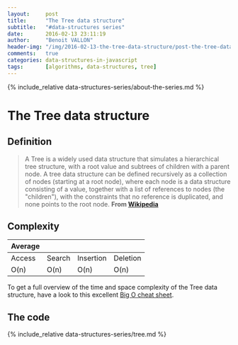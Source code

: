 ```yaml
---
layout:     post
title:      "The Tree data structure"
subtitle:   "#data-structures series"
date:       2016-02-13 23:11:19
author:     "Benoit VALLON"
header-img: "/img/2016-02-13-the-tree-data-structure/post-the-tree-data-structure.jpg"
comments:   true
categories: data-structures-in-javascript
tags:       [algorithms, data-structures, tree]
---
```


<p></p>

{% include_relative data-structures-series/about-the-series.md %}

# The Tree data structure

## Definition

> A Tree is a widely used data structure that simulates a hierarchical tree structure, with a root value and subtrees of children with a parent node. A tree data structure can be defined recursively as a collection of nodes (starting at a root node), where each node is a data structure consisting of a value, together with a list of references to nodes (the "children"), with the constraints that no reference is duplicated, and none points to the root node.
**From [Wikipedia](https://en.wikipedia.org/wiki/Tree_(data_structure))**

## Complexity

Average ||||
--- | --- | --- | ---
Access|Search|Insertion|Deletion
O(n) | O(n) | O(n) | O(n)

To get a full overview of the time and space complexity of the Tree data structure, have a look to this excellent [Big O cheat sheet](http://bigocheatsheet.com/).

## The code

{% include_relative data-structures-series/tree.md %}
